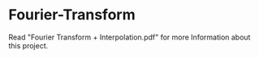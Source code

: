 # Fourier-Transform
Read "Fourier Transform + Interpolation.pdf" for more Information about this project.
